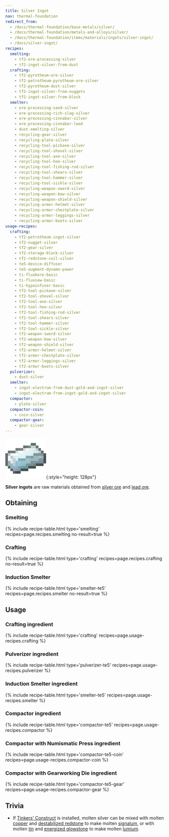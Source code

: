 ```yaml
---
title: Silver Ingot
nav: thermal-foundation
redirect_from:
  - /docs/thermal-foundation/base-metals/silver/
  - /docs/thermal-foundation/metals-and-alloys/silver/
  - /docs/thermal-foundation/items/materials/ingots/silver-ingot/
  - /docs/silver-ingot/
recipes:
  smelting:
    - tf2-ore-processing-silver
    - tf2-ingot-silver-from-dust
  crafting:
    - tf2-pyrotheum-ore-silver
    - tf2-petrotheum-pyrotheum-ore-silver
    - tf2-pyrotheum-dust-silver
    - tf2-ingot-silver-from-nuggets
    - tf2-ingot-silver-from-block
  smelter:
    - ore-processing-sand-silver
    - ore-processing-rich-slag-silver
    - ore-processing-cinnabar-silver
    - ore-processing-cinnabar-lead
    - dust-smelting-silver
    - recycling-gear-silver
    - recycling-plate-silver
    - recycling-tool-pickaxe-silver
    - recycling-tool-shovel-silver
    - recycling-tool-axe-silver
    - recycling-tool-hoe-silver
    - recycling-tool-fishing-rod-silver
    - recycling-tool-shears-silver
    - recycling-tool-hammer-silver
    - recycling-tool-sickle-silver
    - recycling-weapon-sword-silver
    - recycling-weapon-bow-silver
    - recycling-weapon-shield-silver
    - recycling-armor-helmet-silver
    - recycling-armor-chestplate-silver
    - recycling-armor-leggings-silver
    - recycling-armor-boots-silver
usage-recipes:
  crafting:
    - tf2-petrotheum-ingot-silver
    - tf2-nugget-silver
    - tf2-gear-silver
    - tf2-storage-block-silver
    - tf2-redstone-coil-silver
    - te5-device-diffuser
    - te5-augment-dynamo-power
    - ti-fluxbore-basic
    - ti-fluxsaw-basic
    - ti-hypoinfuser-basic
    - tf2-tool-pickaxe-silver
    - tf2-tool-shovel-silver
    - tf2-tool-axe-silver
    - tf2-tool-hoe-silver
    - tf2-tool-fishing-rod-silver
    - tf2-tool-shears-silver
    - tf2-tool-hammer-silver
    - tf2-tool-sickle-silver
    - tf2-weapon-sword-silver
    - tf2-weapon-bow-silver
    - tf2-weapon-shield-silver
    - tf2-armor-helmet-silver
    - tf2-armor-chestplate-silver
    - tf2-armor-leggings-silver
    - tf2-armor-boots-silver
  pulverizer:
    - dust-silver
  smelter:
    - ingot-electrum-from-dust-gold-and-ingot-silver
    - ingot-electrum-from-ingot-gold-and-ingot-silver
  compactor:
    - plate-silver
  compactor-coin:
    - coin-silver
  compactor-gear:
    - gear-silver
---
```


![Silver ingot](/assets/images/thermal-foundation/ingot-silver.png){:style="height: 128px"}


**Silver ingots** are raw materials obtained from [silver
ore](/docs/thermal-foundation/silver-ore/) and [lead ore](/docs/thermal-foundation/lead-ore/).


Obtaining
---------

### Smelting
{% include recipe-table.html type='smelting' recipes=page.recipes.smelting no-result=true %}

### Crafting
{% include recipe-table.html type='crafting' recipes=page.recipes.crafting no-result=true %}

### Induction Smelter
{% include recipe-table.html type='smelter-te5' recipes=page.recipes.smelter no-result=true %}


Usage
-----

### Crafting ingredient
{% include recipe-table.html type='crafting' recipes=page.usage-recipes.crafting %}

### Pulverizer ingredient
{% include recipe-table.html type='pulverizer-te5' recipes=page.usage-recipes.pulverizer %}

### Induction Smelter ingredient
{% include recipe-table.html type='smelter-te5' recipes=page.usage-recipes.smelter %}

### Compactor ingredient
{% include recipe-table.html type='compactor-te5' recipes=page.usage-recipes.compactor %}

### Compactor with Numismatic Press ingredient
{% include recipe-table.html type='compactor-te5-coin' recipes=page.usage-recipes.compactor-coin %}

### Compactor with Gearworking Die ingredient
{% include recipe-table.html type='compactor-te5-gear' recipes=page.usage-recipes.compactor-gear %}


Trivia
------

* If [Tinkers'
  Construct](https://minecraft.curseforge.com/projects/tinkers-construct) is
  installed, molten silver can be mixed with molten
  [copper](/docs/thermal-foundation/copper-ingot/) and [destabilized
  redstone](/docs/thermal-foundation/destabilized-redstone/) to make molten
  [signalum](/docs/thermal-foundation/signalum-ingot/), or with molten [tin](/docs/thermal-foundation/tin-ingot/) and
  [energized glowstone](/docs/thermal-foundation/energized-glowstone/) to make molten
  [lumium](/docs/thermal-foundation/lumium-ingot/).

